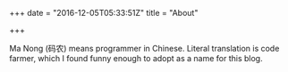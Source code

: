 +++
date = "2016-12-05T05:33:51Z"
title = "About"

+++

Ma Nong (码农) means programmer in Chinese. Literal translation is code farmer, which I found funny enough to adopt as a name for this blog.